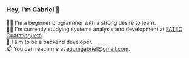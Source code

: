 ### Hey, I'm Gabriel :wave:

:man_technologist: I'm a beginner programmer with a strong desire to learn.  
:man_student: I'm currently studying systems analysis and development at [FATEC Guaratinguetá](http://www.fatecguaratingueta.edu.br/).  
:dart: I aim to be a backend developer.  
:mailbox: You can reach me at euumgabriel@gmail.com.
